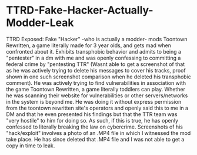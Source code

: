 # TTRD-Fake-Hacker-Actually-Modder-Leak

TTRD Exposed: Fake "Hacker" -who is actually a modder- mods Toontown Rewritten, a game literally made for 3 year olds, and gets mad when confronted about it. Exhibits transphobic behavior and admits to being a "pentester" in a dm with me and was openly confessing to committing a federal crime by "pentesting TTR" (Wasnt able to get a screenshot of that as he was actively trying to delete his messages to cover his tracks, proof shown in one such screenshot comparison when he deleted his transphobic comment). He was actively trying to find vulnerabilities in association with the game Toontown Rewritten, a game literally toddlers can play. Whether he was scanning their website for vulnerabilities or other servers/networks in the system is beyond me. He was doing it without express permission from the toontown rewritten site's operators and openly said this to me in a DM and that he even presented his findings but that the TTR team was "very hostile" to him for doing so. As such, if this is true, he has openly confessed to literally breaking the law on cybercrime. Screenshots of his "hack/exploit" involves a photo of an .MP4 file in which I witnessed the mod take place. He has since deleted that .MP4 file and I was not able to get a copy in time to leak.
